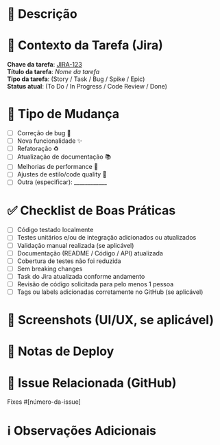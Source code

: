 # 📝 Descrição

<!--
Descreva claramente o que foi feito, o contexto da tarefa no Jira (objetivo, critérios de aceite, decisões técnicas importantes) e qualquer dependência ou impacto.
-->

# 🎯 Contexto da Tarefa (Jira)

**Chave da tarefa**: [JIRA-123](https://seu-jira.aqui/browse/JIRA-123)  
**Título da tarefa**: _Nome da tarefa_  
**Tipo da tarefa**: (Story / Task / Bug / Spike / Epic)  
**Status atual**: (To Do / In Progress / Code Review / Done)

# 🔄 Tipo de Mudança

- [ ] Correção de bug 🐛
- [ ] Nova funcionalidade ✨
- [ ] Refatoração ♻️
- [ ] Atualização de documentação 📚
- [ ] Melhorias de performance 🚀
- [ ] Ajustes de estilo/code quality 🎨
- [ ] Outra (especificar): ____________

# ✅ Checklist de Boas Práticas

- [ ] Código testado localmente
- [ ] Testes unitários e/ou de integração adicionados ou atualizados
- [ ] Validação manual realizada (se aplicável)
- [ ] Documentação (README / Código / API) atualizada
- [ ] Cobertura de testes não foi reduzida
- [ ] Sem breaking changes
- [ ] Task do Jira atualizada conforme andamento
- [ ] Revisão de código solicitada para pelo menos 1 pessoa
- [ ] Tags ou labels adicionadas corretamente no GitHub (se aplicável)

# 📸 Screenshots (UI/UX, se aplicável)

<!--
Inclua capturas de tela ou GIFs mostrando a nova funcionalidade ou mudanças visuais relevantes.
-->

# 🚀 Notas de Deploy

<!--
Inclua instruções de deploy específicas, se necessário (ex: rodar migrations, limpar cache, etc.).
-->

# 🧩 Issue Relacionada (GitHub)

<!--
Vincule issues do GitHub, se existirem.
-->
Fixes #[número-da-issue]

# ℹ️ Observações Adicionais

<!--
Outros pontos relevantes, decisões tomadas, dívidas técnicas geradas ou pontos de atenção futuros.
-->

